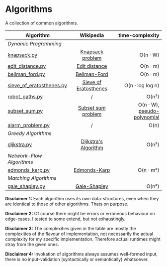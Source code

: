 # Algorithms

A collection of common algorithms.

| Algorithm | Wikipedia | time-complexity |
|--------------|:-----:|-----------:|
| *Dynamic Programming* |||
| [knapsack.py](https://github.com/YannickSpoerl/algorithms/blob/main/dynamic_programming/knapsack.py) | [Knapsack problem](https://en.wikipedia.org/wiki/Knapsack_problem) | O(n ⋅ W) |
| [edit_distance.py](https://github.com/YannickSpoerl/algorithms/blob/main/dynamic_programming/edit_distance.py) | [Edit distance](https://en.wikipedia.org/wiki/Edit_distance) | O(n ⋅ m) |
| [bellman_ford.py](https://github.com/YannickSpoerl/algorithms/blob/main/dynamic_programming/bellman_ford.py) | [Bellman-Ford](https://en.wikipedia.org/wiki/Bellman%E2%80%93Ford_algorithm) | O(n ⋅ m) |
| [sieve_of_eratosthenes.py](https://github.com/YannickSpoerl/algorithms/blob/main/dynamic_programming/sieve_of_eratosthenes.py) | [Sieve of Eratosthenes](https://en.wikipedia.org/wiki/Sieve_of_Eratosthenes) | O(n ⋅ log log n) |
| [robot_paths.py](https://github.com/YannickSpoerl/algorithms/blob/main/dynamic_programming/robot_paths.py) | / | O(n²)
| [subset_sum.py](https://github.com/YannickSpoerl/algorithms/blob/main/dynamic_programming/subset_sum.py) | [Subset sum problem](https://en.wikipedia.org/wiki/Subset_sum_problem) | O(n ⋅ W), [pseudo-polynomial](https://en.wikipedia.org/wiki/Pseudo-polynomial_time) |
| [alarm_problem.py](https://github.com/YannickSpoerl/algorithms/blob/main/dynamic_programming/alarm_problem.py) | / | O(n) |
| *Greedy Algorithms* |||
| [dijkstra.py](https://github.com/YannickSpoerl/algorithms/blob/main/greedy/dijsktra.py) | [Dijkstra's Algorithm](https://en.wikipedia.org/wiki/Dijkstra%27s_algorithm) | O(n²) |
| *Network-Flow Algorithms* |||
| [edmonds_karp.py](https://github.com/YannickSpoerl/algorithms/blob/main/network_flow/edmonds_karp.py) | [Edmonds-Karp](https://en.wikipedia.org/wiki/Edmonds%E2%80%93Karp_algorithm) | O(n ⋅ m²) |
| *Matching Algorithms* |||
| [gale_shapley.py](https://github.com/YannickSpoerl/algorithms/blob/main/matching/gale_shapley.py) | [Gale-Shapley](https://en.wikipedia.org/wiki/Gale%E2%80%93Shapley_algorithm) | O(n²) |

**Disclaimer 1:** Each algorithm uses its own data-structures, even when they are identical to those of other
algorithms. Thats on purpose.

**Disclaimer 2:** Of course there might be errors or erroneous behaviour on edge-cases. I tested to some extend, but not
exhaustingly.

**Disclaimer 3:** The complexities given in the table are mostly the complexities of the flavour of implementation, not
necessarily the actual complexity for my specific implementation. Therefore actual runtimes might stray from the given
ones.

**Disclaimer 4:** Invokation of algorithms always assumes well-formed input, there is no input-validation (syntactically
or semantically) whatsoever.